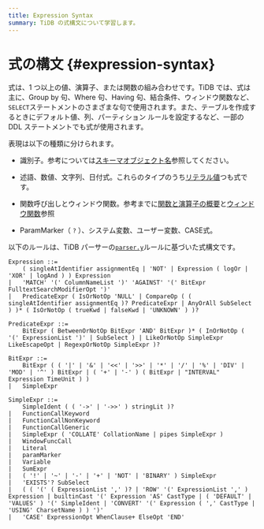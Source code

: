 ```yaml
---
title: Expression Syntax
summary: TiDB の式構文について学習します。
---
```


# 式の構文 {#expression-syntax}

式は、1 つ以上の値、演算子、または関数の組み合わせです。TiDB では、式は主に、Group by 句、Where 句、Having 句、結合条件、ウィンドウ関数など、 `SELECT`ステートメントのさまざまな句で使用されます。また、テーブルを作成するときにデフォルト値、列、パーティション ルールを設定するなど、一部の DDL ステートメントでも式が使用されます。

表現は以下の種類に分けられます。

-   識別子。参考については[スキーマオブジェクト名](/schema-object-names.md)参照してください。

-   述語、数値、文字列、日付式。これらのタイプのうち[リテラル値](/literal-values.md)つも式です。

-   関数呼び出しとウィンドウ関数。参考までに[関数と演算子の概要](/functions-and-operators/functions-and-operators-overview.md)と[ウィンドウ関数](/functions-and-operators/window-functions.md)参照

-   ParamMarker（ `?` ）、システム変数、ユーザー変数、CASE式。

以下のルールは、TiDB パーサーの[`parser.y`](https://github.com/pingcap/tidb/blob/release-8.1/pkg/parser/parser.y)ルールに基づいた式構文です。

```ebnf+diagram
Expression ::=
    ( singleAtIdentifier assignmentEq | 'NOT' | Expression ( logOr | 'XOR' | logAnd ) ) Expression
|   'MATCH' '(' ColumnNameList ')' 'AGAINST' '(' BitExpr FulltextSearchModifierOpt ')'
|   PredicateExpr ( IsOrNotOp 'NULL' | CompareOp ( ( singleAtIdentifier assignmentEq )? PredicateExpr | AnyOrAll SubSelect ) )* ( IsOrNotOp ( trueKwd | falseKwd | 'UNKNOWN' ) )?

PredicateExpr ::=
    BitExpr ( BetweenOrNotOp BitExpr 'AND' BitExpr )* ( InOrNotOp ( '(' ExpressionList ')' | SubSelect ) | LikeOrNotOp SimpleExpr LikeEscapeOpt | RegexpOrNotOp SimpleExpr )?

BitExpr ::=
    BitExpr ( ( '|' | '&' | '<<' | '>>' | '*' | '/' | '%' | 'DIV' | 'MOD' | '^' ) BitExpr | ( '+' | '-' ) ( BitExpr | "INTERVAL" Expression TimeUnit ) )
|   SimpleExpr

SimpleExpr ::=
    SimpleIdent ( ( '->' | '->>' ) stringLit )?
|   FunctionCallKeyword
|   FunctionCallNonKeyword
|   FunctionCallGeneric
|   SimpleExpr ( 'COLLATE' CollationName | pipes SimpleExpr )
|   WindowFuncCall
|   Literal
|   paramMarker
|   Variable
|   SumExpr
|   ( '!' | '~' | '-' | '+' | 'NOT' | 'BINARY' ) SimpleExpr
|   'EXISTS'? SubSelect
|   ( ( '(' ( ExpressionList ',' )? | 'ROW' '(' ExpressionList ',' ) Expression | builtinCast '(' Expression 'AS' CastType | ( 'DEFAULT' | 'VALUES' ) '(' SimpleIdent | 'CONVERT' '(' Expression ( ',' CastType | 'USING' CharsetName ) ) ')'
|   'CASE' ExpressionOpt WhenClause+ ElseOpt 'END'
```
